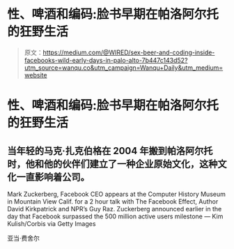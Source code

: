 # 性、啤酒和编码:脸书早期在帕洛阿尔托的狂野生活

> 原文：<https://medium.com/@WIRED/sex-beer-and-coding-inside-facebooks-wild-early-days-in-palo-alto-7b447c143d52?utm_source=wanqu.co&utm_campaign=Wanqu+Daily&utm_medium=website>

# 性、啤酒和编码:脸书早期在帕洛阿尔托的狂野生活

## 当年轻的马克·扎克伯格在 2004 年搬到帕洛阿尔托时，他和他的伙伴们建立了一种企业原始文化，这种文化一直影响着公司。



Mark Zuckerberg, Facebook CEO appears at the Computer History Museum in Mountain View Calif. for a 2 hour talk with The Facebook Effect, Author David Kirkpatrick and NPR’s Guy Raz. Zuckerberg announced earlier in the day that Facebook surpassed the 500 million active users milestone — Kim Kulish/Corbis via Getty Images



亚当·费舍尔